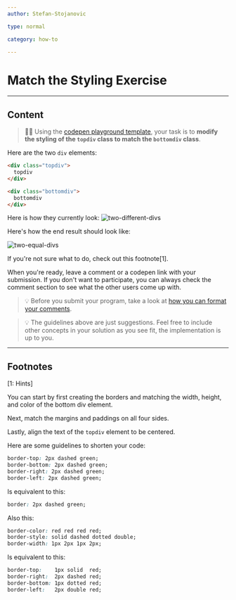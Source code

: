 ```yaml
---
author: Stefan-Stojanovic

type: normal

category: how-to

---
```


# Match the Styling Exercise

---

## Content

> 👩‍💻 Using the [codepen playground template](https://codepen.io/pen/?template=rNMLbdM), your task is to **modify the styling of the `topdiv` class to match the `bottomdiv` class**.

Here are the two `div` elements:
```html
<div class="topdiv">
  topdiv
</div>

<div class="bottomdiv">
  bottomdiv
</div>
```

Here is how they currently look:
![two-different-divs](https://img.enkipro.com/78088e8e786299d04e782ea76b6a4059.png)

Here's how the end result should look like:

![two-equal-divs](https://img.enkipro.com/7ff8de095a87198ae6392f1332140eb8.png)

If you're not sure what to do, check out this footnote[1].

When you're ready, leave a comment or a codepen link with your submission. If you don't want to participate, you can always check the comment section to see what the other users come up with.

> 💡 Before you submit your program, take a look at [how you can format your comments](https://www.enki.com/glossary/general/markdown-formatting).

> 💡 The guidelines above are just suggestions. Feel free to include other concepts in your solution as you see fit, the implementation is up to you.
 
---
## Footnotes
[1: Hints]

You can start by first creating the borders and matching the width, height, and color of the bottom div element.

Next, match the margins and paddings on all four sides.

Lastly, align the text of the `topdiv` element to be centered.

Here are some guidelines to shorten your code:

```css
border-top: 2px dashed green;
border-bottom: 2px dashed green;
border-right: 2px dashed green;
border-left: 2px dashed green;
```

Is equivalent to this:
```css
border: 2px dashed green;
```

Also this:
```css
border-color: red red red red;
border-style: solid dashed dotted double;
border-width: 1px 2px 1px 2px;
```

Is equivalent to this:
```css
border-top:    1px solid  red;
border-right:  2px dashed red;
border-bottom: 1px dotted red;
border-left:   2px double red;
```
